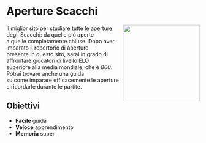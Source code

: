 Aperture Scacchi
====================
<img align="right" width="200" src="https://www.chess.com/bundles/web/images/brand/chesscom_pawn.b51896bf.png">

Il miglior sito per studiare tutte le aperture degli Scacchi: da quelle più aperte <br />
a quelle completamente chiuse. Dopo aver imparato il repertorio di aperture  <br />
presente in questo sito, sarai in grado di affrontare giocatori di livello ELO <br />
superiore alla media mondiale, che è <i>800</i>. Potrai trovare anche una guida <br />
su come imparare efficacemente le aperture e ricordarle durante le partite. <br />

## Obiettivi
* **Facile** guida
* **Veloce** apprendimento
* **Memoria** super
